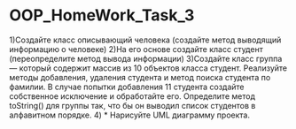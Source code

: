 # OOP_HomeWork_Task_3
1)Создайте класс описывающий человека (создайте метод
выводящий информацию о человеке)
2)На его основе создайте класс студент (переопределите
метод вывода информации)
3)Создайте класс группа — который содержит массив из 10
объектов класса студент. Реализуйте методы добавления,
удаления студента и метод поиска студента по фамилии. В
случае попытки добавления 11 студента создайте
собственное исключение и обработайте его. Определите
метод toString() для группы так, что бы он выводил список
студентов в алфавитном порядке.
4) * Нарисуйте UML диаграмму проекта.
